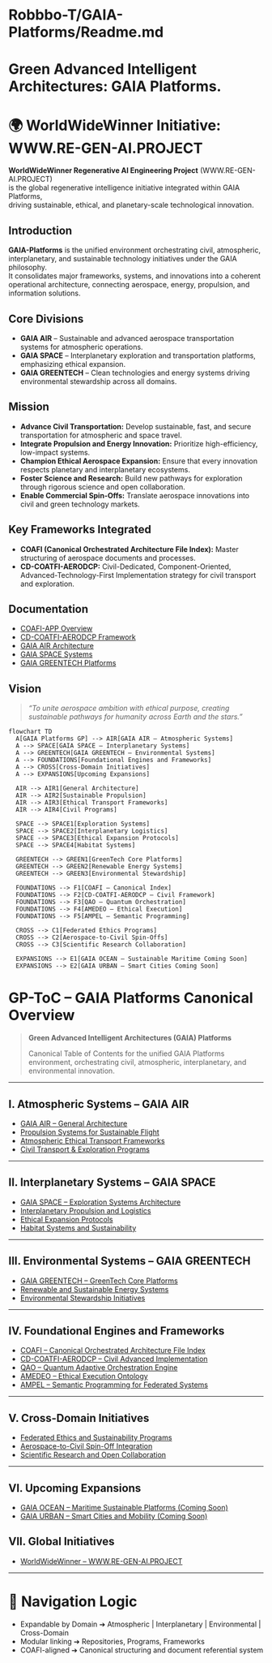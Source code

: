 # Robbbo-T/GAIA-Platforms/Readme.md

# Green Advanced Intelligent Architectures: GAIA Platforms.

# 🌍 WorldWideWinner Initiative: WWW.RE-GEN-AI.PROJECT

**WorldWideWinner Regenerative AI Engineering Project** (WWW.RE-GEN-AI.PROJECT)  
is the global regenerative intelligence initiative integrated within GAIA Platforms,  
driving sustainable, ethical, and planetary-scale technological innovation.


## Introduction

**GAIA-Platforms** is the unified environment orchestrating civil, atmospheric, interplanetary, and sustainable technology initiatives under the GAIA philosophy.  
It consolidates major frameworks, systems, and innovations into a coherent operational architecture, connecting aerospace, energy, propulsion, and information solutions.

## Core Divisions

- **GAIA AIR** – Sustainable and advanced aerospace transportation systems for atmospheric operations.
- **GAIA SPACE** – Interplanetary exploration and transportation platforms, emphasizing ethical expansion.
- **GAIA GREENTECH** – Clean technologies and energy systems driving environmental stewardship across all domains.

## Mission

- **Advance Civil Transportation:** Develop sustainable, fast, and secure transportation for atmospheric and space travel.
- **Integrate Propulsion and Energy Innovation:** Prioritize high-efficiency, low-impact systems.
- **Champion Ethical Aerospace Expansion:** Ensure that every innovation respects planetary and interplanetary ecosystems.
- **Foster Science and Research:** Build new pathways for exploration through rigorous science and open collaboration.
- **Enable Commercial Spin-Offs:** Translate aerospace innovations into civil and green technology markets.

## Key Frameworks Integrated

- **COAFI (Canonical Orchestrated Architecture File Index):** Master structuring of aerospace documents and processes.
- **CD-COATFI-AERODCP:** Civil-Dedicated, Component-Oriented, Advanced-Technology-First Implementation strategy for civil transport and exploration.

## Documentation

- [COAFI-APP Overview](../COAFI-APP/README.md)
- [CD-COATFI-AERODCP Framework](../COAFI-APP/CD-COATFI-AERODCP.md)
- [GAIA AIR Architecture](../GAIA-AIR/README.md)
- [GAIA SPACE Systems](../GAIA-SPACE/README.md)
- [GAIA GREENTECH Platforms](../GAIA-GREENTECH/README.md)

## Vision

> *“To unite aerospace ambition with ethical purpose, creating sustainable pathways for humanity across Earth and the stars.”*

```mermaid
flowchart TD
  A[GAIA Platforms GP] --> AIR[GAIA AIR – Atmospheric Systems]
  A --> SPACE[GAIA SPACE – Interplanetary Systems]
  A --> GREENTECH[GAIA GREENTECH – Environmental Systems]
  A --> FOUNDATIONS[Foundational Engines and Frameworks]
  A --> CROSS[Cross-Domain Initiatives]
  A --> EXPANSIONS[Upcoming Expansions]

  AIR --> AIR1[General Architecture]
  AIR --> AIR2[Sustainable Propulsion]
  AIR --> AIR3[Ethical Transport Frameworks]
  AIR --> AIR4[Civil Programs]

  SPACE --> SPACE1[Exploration Systems]
  SPACE --> SPACE2[Interplanetary Logistics]
  SPACE --> SPACE3[Ethical Expansion Protocols]
  SPACE --> SPACE4[Habitat Systems]

  GREENTECH --> GREEN1[GreenTech Core Platforms]
  GREENTECH --> GREEN2[Renewable Energy Systems]
  GREENTECH --> GREEN3[Environmental Stewardship]

  FOUNDATIONS --> F1[COAFI – Canonical Index]
  FOUNDATIONS --> F2[CD-COATFI-AERODCP – Civil Framework]
  FOUNDATIONS --> F3[QAO – Quantum Orchestration]
  FOUNDATIONS --> F4[AMEDEO – Ethical Execution]
  FOUNDATIONS --> F5[AMPEL – Semantic Programming]

  CROSS --> C1[Federated Ethics Programs]
  CROSS --> C2[Aerospace-to-Civil Spin-Offs]
  CROSS --> C3[Scientific Research Collaboration]

  EXPANSIONS --> E1[GAIA OCEAN – Sustainable Maritime Coming Soon]
  EXPANSIONS --> E2[GAIA URBAN – Smart Cities Coming Soon]
```

# GP-ToC – GAIA Platforms Canonical Overview

> **Green Advanced Intelligent Architectures (GAIA) Platforms**
>  
> Canonical Table of Contents for the unified GAIA Platforms environment, orchestrating civil, atmospheric, interplanetary, and environmental innovation.

---

## I. Atmospheric Systems – GAIA AIR

- [GAIA AIR – General Architecture](../GAIA-AIR/README.md)
- [Propulsion Systems for Sustainable Flight](../GAIA-AIR/Propulsion/README.md)
- [Atmospheric Ethical Transport Frameworks](../GAIA-AIR/Ethics/README.md)
- [Civil Transport & Exploration Programs](../GAIA-AIR/Programs/README.md)

---

## II. Interplanetary Systems – GAIA SPACE

- [GAIA SPACE – Exploration Systems Architecture](../GAIA-SPACE/README.md)
- [Interplanetary Propulsion and Logistics](../GAIA-SPACE/Propulsion-Logistics/README.md)
- [Ethical Expansion Protocols](../GAIA-SPACE/Ethics/README.md)
- [Habitat Systems and Sustainability](../GAIA-SPACE/Habitats/README.md)

---

## III. Environmental Systems – GAIA GREENTECH

- [GAIA GREENTECH – GreenTech Core Platforms](../GAIA-GREENTECH/README.md)
- [Renewable and Sustainable Energy Systems](../GAIA-GREENTECH/Energy/README.md)
- [Environmental Stewardship Initiatives](../GAIA-GREENTECH/Stewardship/README.md)

---

## IV. Foundational Engines and Frameworks

- [COAFI – Canonical Orchestrated Architecture File Index](../COAFI-APP/README.md)
- [CD-COATFI-AERODCP – Civil Advanced Implementation](../COAFI-APP/CD-COATFI-AERODCP.md)
- [QAO – Quantum Adaptive Orchestration Engine](../GAIA-CORE/QAO/README.md)
- [AMEDEO – Ethical Execution Ontology](../GAIA-CORE/AMEDEO/README.md)
- [AMPEL – Semantic Programming for Federated Systems](../GAIA-CORE/AMPEL/README.md)

---

## V. Cross-Domain Initiatives

- [Federated Ethics and Sustainability Programs](../GAIA-CORE/Ethics/README.md)
- [Aerospace-to-Civil Spin-Off Integration](../GAIA-GREENTECH/SpinOffs/README.md)
- [Scientific Research and Open Collaboration](../GAIA-CORE/Research/README.md)

---

## VI. Upcoming Expansions

- [GAIA OCEAN – Maritime Sustainable Platforms (Coming Soon)](../GAIA-OCEAN/README.md)
- [GAIA URBAN – Smart Cities and Mobility (Coming Soon)](../GAIA-URBAN/README.md)

## VII. Global Initiatives

- [WorldWideWinner – WWW.RE-GEN-AI.PROJECT](../WorldWideWinner/README.md)

---

# 🧭 Navigation Logic

- Expandable by Domain ➔ Atmospheric | Interplanetary | Environmental | Cross-Domain
- Modular linking ➔ Repositories, Programs, Frameworks
- COAFI-aligned ➔ Canonical structuring and document referential system
